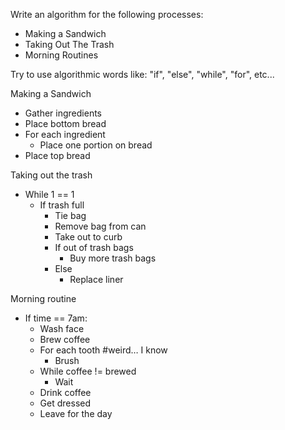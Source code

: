 Write an algorithm for the following processes:
- Making a Sandwich
- Taking Out The Trash
- Morning Routines

Try to use algorithmic words like: "if", "else", "while", "for", etc...

Making a Sandwich
- Gather ingredients
- Place bottom bread
- For each ingredient
    - Place one portion on bread
- Place top bread

Taking out the trash
- While 1 == 1
    - If trash full
        - Tie bag
        - Remove bag from can
        - Take out to curb
        - If out of trash bags
            - Buy more trash bags
        - Else
            - Replace liner

Morning routine
- If time == 7am:
    - Wash face
    - Brew coffee
    - For each tooth #weird… I know
        - Brush
    - While coffee != brewed
        - Wait
    - Drink coffee
    - Get dressed
    - Leave for the day
